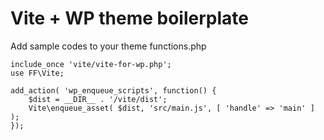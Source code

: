 <h1>Vite + WP theme boilerplate</h1>

Add sample codes to your theme functions.php
```
include_once 'vite/vite-for-wp.php';
use FF\Vite;

add_action( 'wp_enqueue_scripts', function() {
    $dist = __DIR__ . '/vite/dist';
	Vite\enqueue_asset( $dist, 'src/main.js', [ 'handle' => 'main' ] );
});
```


